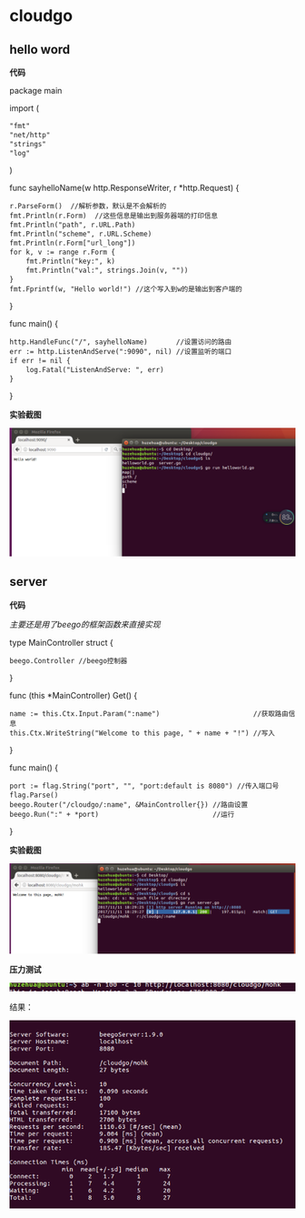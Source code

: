 cloudgo
=
hello word
--
**代码**

package main

import (

    "fmt"  
    "net/http"  
    "strings"   
    "log"   
)

func sayhelloName(w http.ResponseWriter, r *http.Request) {

    r.ParseForm()  //解析参数，默认是不会解析的
    fmt.Println(r.Form)  //这些信息是输出到服务器端的打印信息
    fmt.Println("path", r.URL.Path)
    fmt.Println("scheme", r.URL.Scheme)
    fmt.Println(r.Form["url_long"])
    for k, v := range r.Form {
        fmt.Println("key:", k)
        fmt.Println("val:", strings.Join(v, ""))
    }
    fmt.Fprintf(w, "Hello world!") //这个写入到w的是输出到客户端的
}

func main() {

    http.HandleFunc("/", sayhelloName)       //设置访问的路由
    err := http.ListenAndServe(":9090", nil) //设置监听的端口
    if err != nil {
        log.Fatal("ListenAndServe: ", err)
    }
}

**实验截图**

![](https://github.com/15331109huzehua/golang/blob/master/cloudgo/images/%E6%8D%95%E8%8E%B71.PNG) 

server
--
**代码**

*主要还是用了beego的框架函数来直接实现*

type MainController struct {

	beego.Controller //beego控制器
}

func (this *MainController) Get() {

	name := this.Ctx.Input.Param(":name")                       //获取路由信息
	this.Ctx.WriteString("Welcome to this page, " + name + "!") //写入
}

func main() {

	port := flag.String("port", "", "port:default is 8080") //传入端口号
	flag.Parse()
	beego.Router("/cloudgo/:name", &MainController{}) //路由设置
	beego.Run(":" + *port)                            //运行
}

**实验截图**

![](https://github.com/15331109huzehua/golang/blob/master/cloudgo/images/%E6%8D%95%E8%8E%B72.PNG) 

**压力测试**

![](https://github.com/15331109huzehua/golang/blob/master/cloudgo/images/%E6%8D%95%E8%8E%B73.PNG)

结果：

![](https://github.com/15331109huzehua/golang/blob/master/cloudgo/images/%E6%8D%95%E8%8E%B74.PNG)
